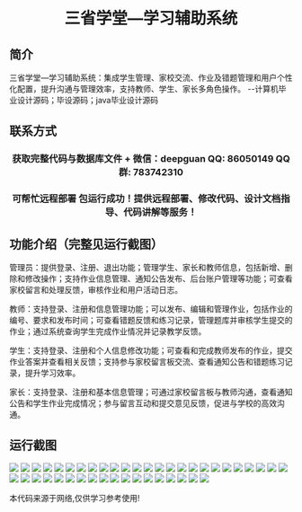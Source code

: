 <p><h1 align="center">三省学堂—学习辅助系统</h1></p>

## 简介
三省学堂—学习辅助系统：集成学生管理、家校交流、作业及错题管理和用户个性化配置，提升沟通与管理效率，支持教师、学生、家长多角色操作。    --计算机毕业设计源码；毕设源码；java毕业设计源码


## 联系方式
<p><h3 align="center">获取完整代码与数据库文件 + 微信：deepguan QQ: 86050149 QQ群: 783742310</h3></p>
<p><h3 align="center">可帮忙远程部署 包运行成功！提供远程部署、修改代码、设计文档指导、代码讲解等服务！</h3></p>

## 功能介绍（完整见运行截图）
管理员：提供登录、注册、退出功能；管理学生、家长和教师信息，包括新增、删除和修改操作；支持作业信息管理、通知公告发布、后台账户管理等功能；可查看家校留言和处理反馈，审核作业和用户活动日志。

教师：支持登录、注册和信息管理功能；可以发布、编辑和管理作业，包括作业的编号、要求和发布时间；可查看错题反馈和练习记录，管理题库并审核学生提交的作业；通过系统查询学生完成作业情况并记录教学反馈。

学生：支持登录、注册和个人信息修改功能；可查看和完成教师发布的作业，提交作业答案并查看相关反馈；支持参与家校留言板交流、查看通知公告和错题练习记录，提升学习效率。

家长：支持登录、注册和基本信息管理；可通过家校留言板与教师沟通，查看通知公告和学生作业完成情况；参与留言互动和提交意见反馈，促进与学校的高效沟通。


## 运行截图
![](https://bs-1329754181.cos.ap-shanghai.myqcloud.com/ssm/SanShengXueTangLearningAssistantSystem/img/001.jpg)
![](https://bs-1329754181.cos.ap-shanghai.myqcloud.com/ssm/SanShengXueTangLearningAssistantSystem/img/002.jpg)
![](https://bs-1329754181.cos.ap-shanghai.myqcloud.com/ssm/SanShengXueTangLearningAssistantSystem/img/003.jpg)
![](https://bs-1329754181.cos.ap-shanghai.myqcloud.com/ssm/SanShengXueTangLearningAssistantSystem/img/004.jpg)
![](https://bs-1329754181.cos.ap-shanghai.myqcloud.com/ssm/SanShengXueTangLearningAssistantSystem/img/005.jpg)
![](https://bs-1329754181.cos.ap-shanghai.myqcloud.com/ssm/SanShengXueTangLearningAssistantSystem/img/006.jpg)
![](https://bs-1329754181.cos.ap-shanghai.myqcloud.com/ssm/SanShengXueTangLearningAssistantSystem/img/007.jpg)
![](https://bs-1329754181.cos.ap-shanghai.myqcloud.com/ssm/SanShengXueTangLearningAssistantSystem/img/008.jpg)
![](https://bs-1329754181.cos.ap-shanghai.myqcloud.com/ssm/SanShengXueTangLearningAssistantSystem/img/009.jpg)
![](https://bs-1329754181.cos.ap-shanghai.myqcloud.com/ssm/SanShengXueTangLearningAssistantSystem/img/010.jpg)
![](https://bs-1329754181.cos.ap-shanghai.myqcloud.com/ssm/SanShengXueTangLearningAssistantSystem/img/011.jpg)
![](https://bs-1329754181.cos.ap-shanghai.myqcloud.com/ssm/SanShengXueTangLearningAssistantSystem/img/012.jpg)
![](https://bs-1329754181.cos.ap-shanghai.myqcloud.com/ssm/SanShengXueTangLearningAssistantSystem/img/013.jpg)
![](https://bs-1329754181.cos.ap-shanghai.myqcloud.com/ssm/SanShengXueTangLearningAssistantSystem/img/014.jpg)
![](https://bs-1329754181.cos.ap-shanghai.myqcloud.com/ssm/SanShengXueTangLearningAssistantSystem/img/015.jpg)
![](https://bs-1329754181.cos.ap-shanghai.myqcloud.com/ssm/SanShengXueTangLearningAssistantSystem/img/016.jpg)
![](https://bs-1329754181.cos.ap-shanghai.myqcloud.com/ssm/SanShengXueTangLearningAssistantSystem/img/017.jpg)
![](https://bs-1329754181.cos.ap-shanghai.myqcloud.com/ssm/SanShengXueTangLearningAssistantSystem/img/018.jpg)
![](https://bs-1329754181.cos.ap-shanghai.myqcloud.com/ssm/SanShengXueTangLearningAssistantSystem/img/019.jpg)
![](https://bs-1329754181.cos.ap-shanghai.myqcloud.com/ssm/SanShengXueTangLearningAssistantSystem/img/020.jpg)
![](https://bs-1329754181.cos.ap-shanghai.myqcloud.com/ssm/SanShengXueTangLearningAssistantSystem/img/021.jpg)
![](https://bs-1329754181.cos.ap-shanghai.myqcloud.com/ssm/SanShengXueTangLearningAssistantSystem/img/022.jpg)
![](https://bs-1329754181.cos.ap-shanghai.myqcloud.com/ssm/SanShengXueTangLearningAssistantSystem/img/023.jpg)
![](https://bs-1329754181.cos.ap-shanghai.myqcloud.com/ssm/SanShengXueTangLearningAssistantSystem/img/024.jpg)
![](https://bs-1329754181.cos.ap-shanghai.myqcloud.com/ssm/SanShengXueTangLearningAssistantSystem/img/025.jpg)
![](https://bs-1329754181.cos.ap-shanghai.myqcloud.com/ssm/SanShengXueTangLearningAssistantSystem/img/026.jpg)
![](https://bs-1329754181.cos.ap-shanghai.myqcloud.com/ssm/SanShengXueTangLearningAssistantSystem/img/027.jpg)
![](https://bs-1329754181.cos.ap-shanghai.myqcloud.com/ssm/SanShengXueTangLearningAssistantSystem/img/028.jpg)
![](https://bs-1329754181.cos.ap-shanghai.myqcloud.com/ssm/SanShengXueTangLearningAssistantSystem/img/029.jpg)
![](https://bs-1329754181.cos.ap-shanghai.myqcloud.com/ssm/SanShengXueTangLearningAssistantSystem/img/030.jpg)
![](https://bs-1329754181.cos.ap-shanghai.myqcloud.com/ssm/SanShengXueTangLearningAssistantSystem/img/031.jpg)
![](https://bs-1329754181.cos.ap-shanghai.myqcloud.com/ssm/SanShengXueTangLearningAssistantSystem/img/032.jpg)
![](https://bs-1329754181.cos.ap-shanghai.myqcloud.com/ssm/SanShengXueTangLearningAssistantSystem/img/033.jpg)
![](https://bs-1329754181.cos.ap-shanghai.myqcloud.com/ssm/SanShengXueTangLearningAssistantSystem/img/034.jpg)
![](https://bs-1329754181.cos.ap-shanghai.myqcloud.com/ssm/SanShengXueTangLearningAssistantSystem/img/035.jpg)
![](https://bs-1329754181.cos.ap-shanghai.myqcloud.com/ssm/SanShengXueTangLearningAssistantSystem/img/036.jpg)
![](https://bs-1329754181.cos.ap-shanghai.myqcloud.com/ssm/SanShengXueTangLearningAssistantSystem/img/037.jpg)
![](https://bs-1329754181.cos.ap-shanghai.myqcloud.com/ssm/SanShengXueTangLearningAssistantSystem/img/038.jpg)
![](https://bs-1329754181.cos.ap-shanghai.myqcloud.com/ssm/SanShengXueTangLearningAssistantSystem/img/039.jpg)
![](https://bs-1329754181.cos.ap-shanghai.myqcloud.com/ssm/SanShengXueTangLearningAssistantSystem/img/040.jpg)
![](https://bs-1329754181.cos.ap-shanghai.myqcloud.com/ssm/SanShengXueTangLearningAssistantSystem/img/041.jpg)
![](https://bs-1329754181.cos.ap-shanghai.myqcloud.com/ssm/SanShengXueTangLearningAssistantSystem/img/042.jpg)
![](https://bs-1329754181.cos.ap-shanghai.myqcloud.com/ssm/SanShengXueTangLearningAssistantSystem/img/043.jpg)

<p>本代码来源于网络,仅供学习参考使用!</p>
